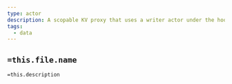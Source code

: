 ```yaml
---
type: actor
description: A scopable KV proxy that uses a writer actor under the hood that takes messages such as [[Insert]], [[Get]], [[Remove]], [[InsertSync]]
tags:
  - data
---
```

## `=this.file.name`

`=this.description`
